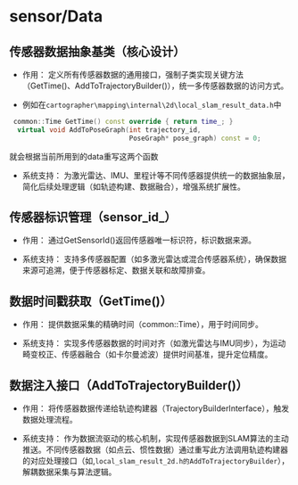 # sensor/Data

## 传感器数据抽象基类（核心设计）
- 作用：
定义所有传感器数据的通用接口，强制子类实现关键方法（GetTime()、AddToTrajectoryBuilder()），统一多传感器数据的访问方式。

- 例如在`cartographer\mapping\internal\2d\local_slam_result_data.h`中

```c++
 common::Time GetTime() const override { return time_; }
  virtual void AddToPoseGraph(int trajectory_id,
                              PoseGraph* pose_graph) const = 0;
```
就会根据当前所用到的data重写这两个函数


- 系统支持：
为激光雷达、IMU、里程计等不同传感器提供统一的数据抽象层，简化后续处理逻辑（如轨迹构建、数据融合），增强系统扩展性。

## 传感器标识管理（sensor_id_）
- 作用：
通过GetSensorId()返回传感器唯一标识符，标识数据来源。

- 系统支持：
支持多传感器配置（如多激光雷达或混合传感器系统），确保数据来源可追溯，便于传感器标定、数据关联和故障排查。

## 数据时间戳获取（GetTime()）
- 作用：
提供数据采集的精确时间（common::Time），用于时间同步。

- 系统支持：
实现多传感器数据的时间对齐（如激光雷达与IMU同步），为运动畸变校正、传感器融合（如卡尔曼滤波）提供时间基准，提升定位精度。

## 数据注入接口（AddToTrajectoryBuilder()）
- 作用：
将传感器数据传递给轨迹构建器（TrajectoryBuilderInterface），触发数据处理流程。

- 系统支持：
作为数据流驱动的核心机制，实现传感器数据到SLAM算法的主动推送。不同传感器数据（如点云、惯性数据）通过重写此方法调用轨迹构建器的对应处理接口（如,`local_slam_result_2d.h的AddToTrajectoryBuilder`），解耦数据采集与算法逻辑。